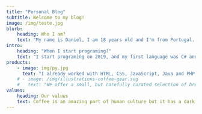 ```yaml
---
title: "Personal Blog"
subtitle: Welcome to my blog!
image: /img/teste.jpg
blurb:
    heading: Who I am?
    text: "My name is Daniel, I am 18 years old and I'm from Portugal. I love programming and learn new languages. On my freetimes I like to play videogames and go to the beach."
intro:
    heading: "When I start programing?"
    text: "I start programing on 2019, and my first language was C# and it gave me a great desire to learn new languages ​​and deepen my knowledge."
products:
    - image: img/py.jpg
      text: "I already worked with HTML, CSS, JavaScript, Java and PHP. At the moment I'm learning Python and Netlify."
    # - image: /img/illustrations-coffee-gear.svg
    #   text: "We offer a small, but carefully curated selection of brewing gear and tools for every taste and experience level. No matter if you roast your own beans or just bought your first french press, you’ll find a gadget to fall in love with in our shop."
values:
    heading: Our values
    text: Coffee is an amazing part of human culture but it has a dark side too – one of colonialism and mindless abuse of natural resources and human lives. We want to turn this around and return the coffee trade to the drink’s exhilarating, empowering and unifying nature.
---
```


